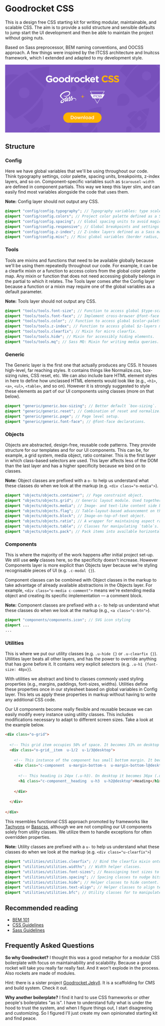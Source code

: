 # Goodrocket CSS

This is a design free CSS starting kit for writing modular, maintainable, and scalable CSS. 
The aim is to provide a solid structure and sensible defaults to jump start the UI development
and then be able to maintain the project without going nuts.

Based on Sass preprocessor, BEM naming conventions, and OOCSS approach. A few 
things were inspired by the ITCSS architecture and Inuitcss framework, which I extended and adapted to my development style.


<a href="https://github.com/ivanbabko/goodrocket-css/archive/master.zip">
  <img src=".hero.png" alt="Goodrocket CSS"/>
</a>

## Structure

### Config

Here we have global variables that we'll be using throughout our code. Think typography settings, 
color palette, spacing units, breakpoints, z-index layers, and so on. Component-specific 
variables such as `$carousel-width` are defined in component partials. This way we keep this layer 
slim, and can easily find most variables alongside the code that uses them.

**Note:** Config layer should not output any CSS.

```scss
@import "config/config.typography"; // Typography variables: type scale, type faces, line heights
@import "config/config.colors"; // Project color palette defined as a Sass map
@import "config/config.spacing"; // Global spacing units to avoid magic numbers in the code
@import "config/config.responsive"; // Global breakpoints and settings for responsive utility classes
@import "config/config.z-index"; // Z-index layers defined as a Sass map for better maintainability
@import "config/config.misc"; // Misc global variables (border radius, default transition, etc.)
```

### Tools

Tools are mixins and functions that need to be available globally because we'll be using them
repeatedly throughout our code. For example, it can be a clearfix mixin or a function to access 
colors from the global color palette map. Any mixin or function that does not need accessing 
globally belongs in the partial to which it relates. The Tools layer comes after the Config layer 
because a function or a mixin may require one of the global variables as a default parameter.

**Note:** Tools layer should not output any CSS.


```scss
@import "tools/tools.font-size"; // Function to access global $type-scale map.
@import "tools/tools.font-face"; // Implement cross-browser @font-face with the greatest of ease.
@import "tools/tools.color"; // Function to access global $color-palette map.
@import "tools/tools.z-index"; // Function to access global $z-layers map.
@import "tools/tools.clearfix"; // Mixin for micro clearfix.
@import "tools/tools.hide"; // Mixin for accessibly hiding elements.
@import "tools/tools.mq"; // Sass MQ: Mixin for writing media queries.
```

### Generic

The Generic layer is the first one that actually produces any CSS. It houses
high-level, far reaching styles. It contains things like Normalize.css, box-sizing 
rules, CSS reset, etc. We can also include bare HTML element styles in here to define how 
unclassed HTML elements would look like (e.g., `<h1>`, `<a>`, `<ul>`, `<table>`, and so on).
However it is strongly suggested to style these elements as part of our UI components 
using classes (more on that below).

```scss
@import "generic/generic.box-sizing"; // Better default `box-sizing`.
@import "generic/generic.reset"; // Combination of reset and normalize.
@import "generic/generic.page"; // Page level setup.
@import "generic/generic.font-face"; // @font-face declarations.
```

### Objects

Objects are abstracted, design-free, reusable code patterns. They provide
structure for our templates and for our UI components. This can be, for example, 
a grid system, media object, ratio container. This is the first 
layer in which class-based selectors are used. This layer affects less of 
the DOM than the last layer and has a higher specificity because we bind on 
to classes.

**Note:** Object classes are prefixed with a `o-` to help us understand what
these classes do when we look at the markup (e.g. `<div class="o-media">`).

```scss
@import "objects/objects.container"; // Page constraint object.
@import "objects/objects.grid"; // Generic layout module. Used together with width utilities.
@import "objects/objects.media"; // Image- and text-like content side by side.
@import "objects/objects.flag"; // Table-layout-based advancement on the Media object.
@import "objects/objects.block"; // Image-on-top-of-text object.
@import "objects/objects.ratio"; // A wrapper for maintaining aspect ratio of content.
@import "objects/objects.table"; // Classes for manipulating `table`s.
@import "objects/objects.pack"; // Pack items into available horizontal space.
```

### Components

This is where the majority of the work happens after initial project set-up.
We still use **only** classes here, so the specificity doesn't increase. 
However Components layer is more explicit than Objects layer because we're styling 
recognisable pieces of UI (e.g. `.c-modal {}`). 

Component classes can be combined with Object classes in the markup 
to take advantage of already available abstractions in the Objects layer. 
For example, `<div class="o-media c-comment">` means we're extending media
object and creating its specific implementation &mdash; a comment block.

**Note:** Component classes are prefixed with a `c-` to help us understand
what these classes do when we look at the markup (e.g., `<a class="c-btn">`).

```scss
@import "components/components.icon"; // SVG icon styling
@import ...
...
```

### Utilities

This is where we put our utility classes (e.g. `.u-hide {}` or `.u-clearfix {}`).
Utilities layer beats all other layers, and has the power to override anything that has gone
before it. It contains very explicit selectors (e.g. `.u-h1 {font-size: 48px}`). 

With utilities we abstract and bind to classes commonly used styling properties 
(e.g., margins, paddings, font-sizes, widths). Utilities define these properties once in 
our stylesheet based on global variables in Config layer. This lets us apply these properties 
in markup without having to write any additional CSS code.

Our UI components become really flexible and reusable because we can easily modify every instance
using utility classes. This includes modifications necessary to adapt to different screen
sizes. Take a look at the example below. 

```html
<div class="o-grid">

  <!-- This grid item occupies 50% of space. It becomes 33% on desktop -->
  <div class="o-grid__item  u-1/2  u-1/3@desktop"> 
  
    <!-- This instance of the component has small bottom margin. It becomes large on desktop -->
    <div class="c-component  u-margin-bottom-s  u-margin-bottom-l@desktop">
    
      <!-- This heading is 24px (.u-h3). On desktop it becomes 36px (.u-h2) -->
      <h1 class="c-component__heading  u-h3  u-h2@desktop">Heading</h1>
     
    </div> 
    
  </div>
  
</div> 
```

This resembles functional CSS approach promoted by frameworks like 
[Tachyons](https://github.com/tachyons-css/tachyons/) or [Basscss](https://github.com/basscss/basscss),
although we are not compiling our UI components solely from utility classes. We utilize them to handle exceptions for often overridden properties.

**Note:** Utility classes are prefixed with a `u-` to help us understand
what these classes do when we look at the markup (e.g. `<div class="u-clearfix">`)

```scss
@import "utilities/utilities.clearfix"; // Bind the clearfix mixin onto a utility class.
@import "utilities/utilities.widths"; // Width helper classes.
@import "utilities/utilities.font-sizes"; // Reassigning text sizes to helper classes.
@import "utilities/utilities.spacing"; // Spacing classes to nudge bits of the DOM around.
@import "utilities/utilities.hide"; // Helper classes to hide content.
@import "utilities/utilities.text-align"; // Helper classes to align text horizontally.
@import "utilities/utilities.bfc"; // Utility classes for to manipulate block formatting context.
```

## Recommended reading

- [BEM 101](https://css-tricks.com/bem-101)
- [CSS Guidelines](http://cssguidelin.es)
- [Sass Guidelines](https://sass-guidelin.es)

## Frequently Asked Questions

**So why Goodrocket?** 
I thought this was a good metaphor for a modular CSS boilerplate with focus on maintainability and scalability. 
Because a good rocket will take you really far really fast. And it won't explode in the process. Also rockets are made of modules.

Hint: there is a sister project [Goodrocket Jekyll](https://github.com/ivanbabko/goodrocket-jekyll). 
It is a scaffolding for CMS and build system. Check it out.

**Why another boilerplate?**
I find it hard to use CSS frameworks or other people's boilerplates "as is". I have to understand fully what 
is under the hood to trust the system, and when I figure things out, I start disagreeing and customizing. 
So I figured I'll just create my own opinionated starting kit and find peace.
